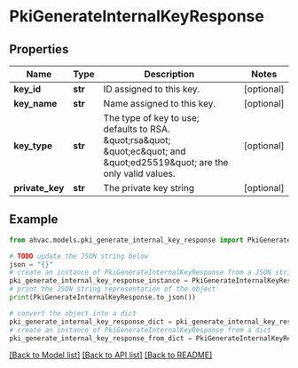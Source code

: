 # PkiGenerateInternalKeyResponse


## Properties

Name | Type | Description | Notes
------------ | ------------- | ------------- | -------------
**key_id** | **str** | ID assigned to this key. | [optional] 
**key_name** | **str** | Name assigned to this key. | [optional] 
**key_type** | **str** | The type of key to use; defaults to RSA. \&quot;rsa\&quot; \&quot;ec\&quot; and \&quot;ed25519\&quot; are the only valid values. | [optional] 
**private_key** | **str** | The private key string | [optional] 

## Example

```python
from ahvac.models.pki_generate_internal_key_response import PkiGenerateInternalKeyResponse

# TODO update the JSON string below
json = "{}"
# create an instance of PkiGenerateInternalKeyResponse from a JSON string
pki_generate_internal_key_response_instance = PkiGenerateInternalKeyResponse.from_json(json)
# print the JSON string representation of the object
print(PkiGenerateInternalKeyResponse.to_json())

# convert the object into a dict
pki_generate_internal_key_response_dict = pki_generate_internal_key_response_instance.to_dict()
# create an instance of PkiGenerateInternalKeyResponse from a dict
pki_generate_internal_key_response_from_dict = PkiGenerateInternalKeyResponse.from_dict(pki_generate_internal_key_response_dict)
```
[[Back to Model list]](../README.md#documentation-for-models) [[Back to API list]](../README.md#documentation-for-api-endpoints) [[Back to README]](../README.md)


